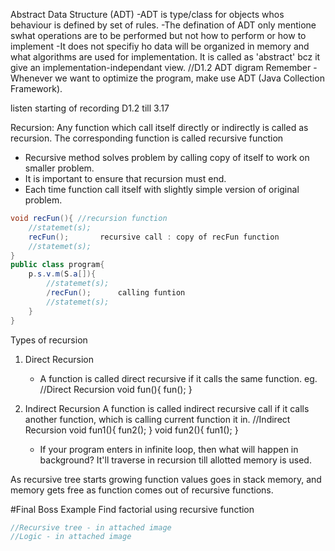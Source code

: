 Abstract Data Structure (ADT)
-ADT is type/class for objects whos behaviour is defined by set of rules.
-The defination of ADT only mentione swhat operations are to be performed but not how to perform or how to implement
-It does not specifiy ho data will be organized in memory and what algorithms are used for implementation. It is called as 'abstract' bcz it give an implementation-independant view.
//D1.2 ADT digram
Remember - Whenever we want to optimize the program, make use ADT (Java Collection Framework).

listen starting of recording D1.2 till 3.17

Recursion: Any function which call itself directly or indirectly is called as recursion. The corresponding function is called recursive function
- Recursive method solves problem by calling copy of itself to work on smaller problem.
- It is important to ensure that recursion must end.
- Each time function call itself with slightly simple version of original problem.

```java
void recFun(){ //recursion function
	//statemet(s);
	recFun();		recursive call : copy of recFun function
	//statemet(s);
}
public class program{
	p.s.v.m(S.a[]){
		//statemet(s);
		/recFun();	 	calling funtion
		//statemet(s);
	}
}
```
Types of recursion
1. Direct Recursion
	- A function is called direct recursive if it calls the same function. eg.
	//Direct Recursion
	void fun(){
		fun();
	}
2. Indirect Recursion
	A function is called indirect recursive call if it calls another function, which is calling current function it in.
	//Indirect Recursion
	void fun1(){
		fun2();
	}
	void fun2(){
		fun1();
	}
	
	- If your program enters in infinite loop, then what will happen in background? It'll traverse in recursion till allotted memory is used.
	
As recursive tree starts growing function values goes in stack memory, and memory gets free as function comes out of recursive functions.
	
#Final Boss Example
Find factorial using recursive function
```java
//Recursive tree - in attached image
//Logic - in attached image	

```